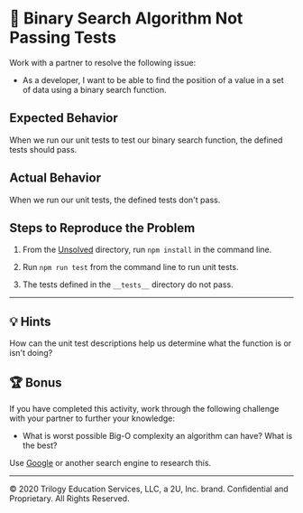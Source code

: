 # 🐛 Binary Search Algorithm Not Passing Tests

Work with a partner to resolve the following issue:

* As a developer, I want to be able to find the position of a value in a set of data using a binary search function.

## Expected Behavior

When we run our unit tests to test our binary search function, the defined tests should pass.

## Actual Behavior

When we run our unit tests, the defined tests don't pass.

## Steps to Reproduce the Problem

1. From the [Unsolved](./Unsolved) directory, run `npm install` in the command line.

2. Run `npm run test` from the command line to run unit tests.

3. The tests defined in the `__tests__` directory do not pass.

---

## 💡 Hints

How can the unit test descriptions help us determine what the function is or isn't doing?

## 🏆 Bonus

If you have completed this activity, work through the following challenge with your partner to further your knowledge:

* What is worst possible Big-O complexity an algorithm can have? What is the best?

Use [Google](https://www.google.com) or another search engine to research this.

---
© 2020 Trilogy Education Services, LLC, a 2U, Inc. brand. Confidential and Proprietary. All Rights Reserved.
